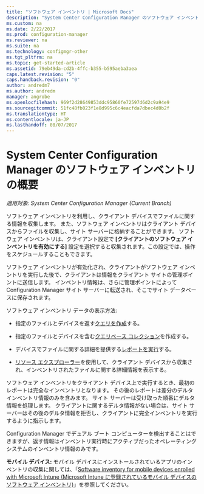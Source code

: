 ```yaml
---
title: "ソフトウェア インベントリ | Microsoft Docs"
description: "System Center Configuration Manager のソフトウェア インベントリの概要について説明します。"
ms.custom: na
ms.date: 2/22/2017
ms.prod: configuration-manager
ms.reviewer: na
ms.suite: na
ms.technology: configmgr-other
ms.tgt_pltfrm: na
ms.topic: get-started-article
ms.assetid: 79eb49da-cd2b-4ffc-b355-b595aeba3aea
caps.latest.revision: "5"
caps.handback.revision: "0"
author: andredm7
ms.author: andredm
manager: angrobe
ms.openlocfilehash: 969f2d28649853ddc95860fe72597d6d2c9a94e9
ms.sourcegitcommit: 51fc48fb023f1e8d995c6c4eacfda7dbec4d0b2f
ms.translationtype: HT
ms.contentlocale: ja-JP
ms.lasthandoff: 08/07/2017
---
```

# <a name="introduction-to-software-inventory-in-system-center-configuration-manager"></a>System Center Configuration Manager のソフトウェア インベントリの概要

*適用対象: System Center Configuration Manager (Current Branch)*

ソフトウェア インベントリを利用し、クライアント デバイスでファイルに関する情報を収集します。 また、ソフトウェア インベントリはクライアント デバイスからファイルを収集し、サイト サーバーに格納することができます。 ソフトウェア インベントリは、クライアント設定で **[クライアントのソフトウェア インベントリを有効にする]** 設定を選択すると収集されます。この設定では、操作をスケジュールすることもできます。  

ソフトウェア インベントリが有効化され、クライアントがソフトウェア インベントリを実行した後で、クライアントは情報をクライアント サイトの管理ポイントに送信します。 インベントリ情報は、さらに管理ポイントによって Configuration Manager サイト サーバーに転送され、そこでサイト データベースに保存されます。   

 ソフトウェア インベントリ データの表示方法:  

-   指定のファイルとデバイスを返す[クエリを作成](../../../../core/servers/manage/queries-technical-reference.md)する。   

-   指定のファイルとデバイスを含む[クエリベース コレクション](../../../../core/clients/manage/collections/introduction-to-collections.md)を作成する。   

-   デバイスでファイルに関する詳細を提供する[レポートを実行](../../../../core/servers/manage/reporting.md)する。

-   [リソース エクスプローラー](../../../../core/clients/manage/inventory/use-resource-explorer-to-view-software-inventory.md)を使用して、クライアント デバイスから収集され、インベントリされたファイルに関する詳細情報を表示する。   

 ソフトウェア インベントリをクライアント デバイス上で実行するとき、最初のレポートは完全なインベントリとなります。 その後のレポートは差分のデルタ インベントリ情報のみを含みます。 サイト サーバーは受け取った順番にデルタ情報を処理します。 クライアントに関するデルタ情報がない場合は、サイト サーバーはその後のデルタ情報を拒否し、クライアントに完全インベントリを実行するように指示します。  

 Configuration Manager でデュアル ブート コンピューターを検出することはできますが、返す情報はインベントリ実行時にアクティブだったオペレーティング システムのインベントリ情報のみです。  

**モバイル デバイス:** モバイル デバイスにインストールされているアプリのインベントリの収集に関しては、「[Software inventory for mobile devices enrolled with Microsoft Intune (Microsoft Intune に登録されているモバイル デバイスのソフトウェア インベントリ)](../../../../mdm/deploy-use/software-inventory-mobile-devices.md)」を参照してください。
